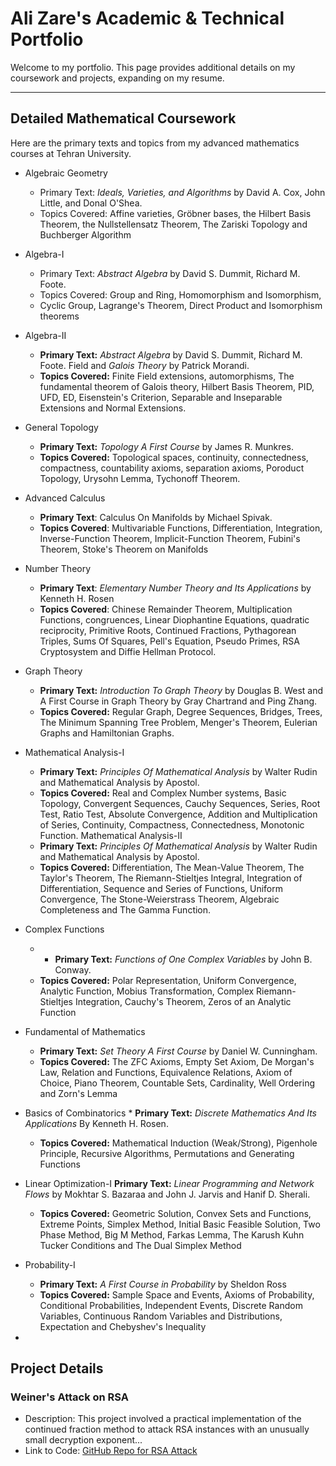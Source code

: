 # Ali Zare's Academic & Technical Portfolio

Welcome to my portfolio. This page provides additional details on my coursework and projects, expanding on my resume.

---

## Detailed Mathematical Coursework

Here are the primary texts and topics from my advanced mathematics courses at Tehran University.

*  Algebraic Geometry 
    *  Primary Text:   *Ideals, Varieties, and Algorithms*  by David A. Cox, John Little, and Donal O'Shea.
    *  Topics Covered:  Affine varieties, Gröbner bases, the Hilbert Basis Theorem,  the Nullstellensatz Theorem, The Zariski Topology and Buchberger Algorithm 

*  Algebra-I 
    *  Primary Text:   *Abstract Algebra*  by David S. Dummit, Richard M. Foote.
    *  Topics Covered:  Group and Ring, Homomorphism and Isomorphism, 
    * Cyclic Group, Lagrange's Theorem, Direct Product and Isomorphism theorems

* Algebra-II
    * **Primary Text:** *Abstract Algebra* by David S. Dummit, Richard M. Foote. Field and *Galois Theory* by Patrick Morandi.
    * **Topics Covered:** Finite Field extensions, automorphisms, The fundamental theorem of Galois theory, Hilbert Basis Theorem, PID, UFD, ED, Eisenstein's Criterion, Separable and Inseparable Extensions and Normal Extensions.
*  General Topology 
    *  **Primary Text:**   *Topology A First Course*  by James R. Munkres.
    *  **Topics Covered:**  Topological spaces, continuity, connectedness, compactness, countability axioms, separation axioms, Poroduct Topology, Urysohn Lemma, Tychonoff Theorem.
*  Advanced Calculus 
    *  **Primary Text**:   Calculus On Manifolds  by Michael Spivak.
    *  **Topics Covered**:  Multivariable Functions, Differentiation, Integration, Inverse-Function Theorem, Implicit-Function Theorem, Fubini's Theorem, Stoke's Theorem on Manifolds
*  Number Theory 
    *  **Primary Text**:  *Elementary Number Theory and Its Applications* by Kenneth H. Rosen
    *  **Topics Covered**:  Chinese Remainder Theorem, Multiplication Functions, congruences, Linear Diophantine Equations, quadratic reciprocity, Primitive Roots, Continued Fractions, Pythagorean Triples, Sums Of Squares, Pell's Equation, Pseudo Primes, RSA Cryptosystem and Diffie Hellman Protocol.
* Graph Theory
	* **Primary Text:** *Introduction To Graph Theory* by Douglas B. West and A First Course in Graph Theory by Gray Chartrand and Ping Zhang.
	* **Topics Covered:** Regular Graph, Degree Sequences, Bridges, Trees, The Minimum Spanning Tree Problem, Menger's Theorem, Eulerian Graphs and Hamiltonian Graphs. 
* Mathematical Analysis-I
	* **Primary Text:** *Principles Of Mathematical Analysis* by Walter Rudin and Mathematical Analysis by Apostol.
	* **Topics Covered:** Real and Complex Number systems, Basic Topology, Convergent Sequences, Cauchy Sequences, Series, Root Test, Ratio Test, Absolute Convergence, Addition and Multiplication of Series, Continuity, Compactness, Connectedness, Monotonic Function.
Mathematical Analysis-II
	* **Primary Text:** *Principles Of Mathematical Analysis* by Walter Rudin and Mathematical Analysis by Apostol.
	* **Topics Covered:** Differentiation, The Mean-Value Theorem, The Taylor's Theorem, The Riemann-Stieltjes Integral, Integration of Differentiation, Sequence and Series of Functions, Uniform Convergence, The Stone-Weierstrass Theorem, Algebraic Completeness and The Gamma Function.
* Complex Functions
	* * **Primary Text:** *Functions of One Complex Variables* by John B. Conway.
	* **Topics Covered:** Polar Representation, Uniform Convergence, Analytic Function, Mobius Transformation, Complex Riemann-Stieltjes Integration, Cauchy's Theorem, Zeros of an Analytic Function
* Fundamental of Mathematics
	* **Primary Text:** *Set Theory A First Course* by Daniel W. Cunningham.
	* **Topics Covered:** The ZFC Axioms, Empty Set Axiom, De Morgan's Law, Relation and Functions, Equivalence Relations, Axiom of Choice, Piano Theorem, Countable Sets, Cardinality, Well Ordering and Zorn's Lemma
* ‫‪Basics of Combinatorics‬‬‫‪
	 	* **Primary Text:** *Discrete Mathematics And Its Applications* By Kenneth H. Rosen.
	* **Topics Covered:** Mathematical Induction (Weak/Strong), Pigenhole Principle, Recursive Algorithms, Permutations and Generating Functions 
* Linear Optimization-I
	 **Primary Text:** *Linear Programming and Network Flows* by Mokhtar S. Bazaraa and John J. Jarvis and Hanif D. Sherali.
	* **Topics Covered:** Geometric Solution, Convex Sets and Functions, Extreme Points, Simplex Method, Initial Basic Feasible Solution, Two Phase Method, Big M Method, Farkas Lemma, The Karush Kuhn Tucker Conditions and The Dual Simplex Method 
* Probability-I
	* **Primary Text:** *A First Course in Probability* by Sheldon Ross
	* **Topics Covered:** Sample Space and Events, Axioms of Probability, Conditional Probabilities, Independent Events, Discrete Random Variables, Continuous Random Variables and Distributions, Expectation and Chebyshev's Inequality 
*  
## Project Details

### Weiner's Attack on RSA

*  Description:  This project involved a practical implementation of the continued fraction method to attack RSA instances with an unusually small decryption exponent...
*  Link to Code:  [GitHub Repo for RSA Attack](https://github.com/)

